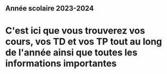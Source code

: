 ## Année scolaire 2023-2024
# C'est ici que vous trouverez vos cours, vos TD et vos TP tout au long de l'année ainsi que toutes les informations importantes
